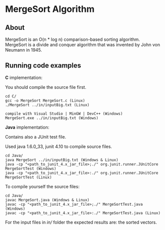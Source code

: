 MergeSort Algorithm
===================

About
------------
MergeSort is an O(n * log n) comparison-based sorting algorithm.
MergeSort is a divide and conquer algorithm that was invented by John von Neumann in 1945.

Running code examples
------------
**C** implementation:

You should compile the source file first.

    cd C/
    gcc -o MergeSort MergeSort.c (Linux)
    ./MergeSort ../in/inputBig.txt (Linux)
    
    compile with Visual Studio | MinGW | DevC++ (Windows)
    MergeSort.exe ../in/inputBig.txt (Windows)

**Java** implementation:

Contains also a JUnit test file.

Used java 1.6.0_33, junit 4.10 to compile source files.

    cd Java/
    java MergeSort ../in/inputBig.txt (Windows & Linux)
    java -cp "<path_to_junit_4.x_jar_file>;./" org.junit.runner.JUnitCore MergeSortTest (Windows)
    java -cp "<path_to_junit_4.x_jar_file>:./" org.junit.runner.JUnitCore MergeSortTest (Linux)

To compile yourself the source files:

    cd Java/
    javac MergeSort.java (Windows & Linux)
    javac -cp "<path_to_junit_4.x_jar_file>;./" MergeSortTest.java (Windows)
    javac -cp "<path_to_junit_4.x_jar_file>:./" MergeSortTest.java (Linux)

For the input files in *in/* folder the expected results are: the sorted vectors.
